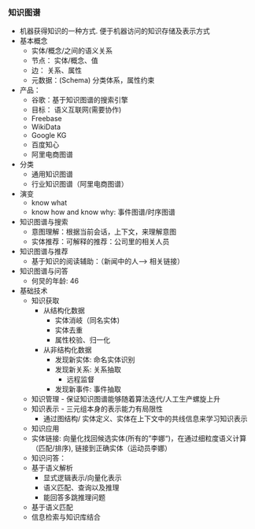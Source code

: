 ### 知识图谱
- 机器获得知识的一种方式. 便于机器访问的知识存储及表示方式
- 基本概念
  * 实体/概念/之间的语义关系
  * 节点： 实体/概念、值
  * 边： 关系、属性
  * 元数据：(Schema) 分类体系，属性约束
- 产品：
  * 谷歌：基于知识图谱的搜索引擎
  * 目标： 语义互联网(需要协作)
  * Freebase
  * WikiData
  - Google KG
  - 百度知心
  - 阿里电商图谱
- 分类
  - 通用知识图谱
  - 行业知识图谱（阿里电商图谱）
- 演变
  * know what
  * know how and know why: 事件图谱/时序图谱
- 知识图谱与搜索
  * 意图理解：根据当前会话，上下文，来理解意图
  * 实体推荐：可解释的推荐：公司里的相关人员
- 知识图谱与推荐
  * 基于知识的阅读辅助：（新闻中的人--> 相关链接）
- 知识图谱与问答
  * 何炅的年龄: 46
- 基础技术
  * 知识获取
    * 从结构化数据
      - 实体消岐（同名实体)
      - 实体去重
      - 属性校验、归一化
    * 从非结构化数据
      - 发现新实体: 命名实体识别
      - 发现新关系: 关系抽取
        * 远程监督
      - 发现新事件: 事件抽取
  * 知识管理 - 保证知识图谱能够随着算法迭代/人工生产螺旋上升
  * 知识表示 - 三元组本身的表示能力有局限性
    * 通过图结构/ 实体定义、实体在上下文中的共线信息来学习知识表示
  * 知识应用
   - 实体链接: 向量化找回候选实体(所有的”李娜“)，在通过细粒度语义计算（匹配/排序), 链接到正确实体（运动员李娜）
   - 知识问答：
    - 基于语义解析
      * 显式逻辑表示/向量化表示
      * 语义匹配、查询以及推理
      * 能回答多跳推理问题
    - 基于语义匹配
    - 信息检索与知识库结合
